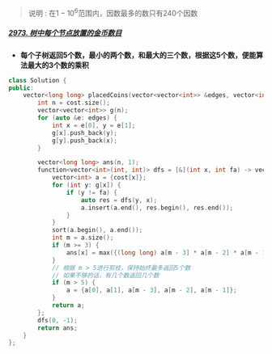 > 说明 : 在$1-10^6$范围内，因数最多的数只有240个因数



##### [2973. 树中每个节点放置的金币数目](https://leetcode.cn/problems/find-number-of-coins-to-place-in-tree-nodes/)

* **每个子树返回5个数，最小的两个数，和最大的三个数，根据这5个数，便能算法最大的3个数的乘积**

```cpp
class Solution {
public:
    vector<long long> placedCoins(vector<vector<int>> &edges, vector<int> &cost) {
        int n = cost.size();
        vector<vector<int>> g(n);
        for (auto &e: edges) {
            int x = e[0], y = e[1];
            g[x].push_back(y);
            g[y].push_back(x);
        }

        vector<long long> ans(n, 1);
        function<vector<int>(int, int)> dfs = [&](int x, int fa) -> vector<int> {
            vector<int> a = {cost[x]};
            for (int y: g[x]) {
                if (y != fa) {
                    auto res = dfs(y, x);
                    a.insert(a.end(), res.begin(), res.end());
                }
            }
            sort(a.begin(), a.end());
            int m = a.size();
            if (m >= 3) {
                ans[x] = max({(long long) a[m - 3] * a[m - 2] * a[m - 1], (long long) a[0] * a[1] * a[m - 1], 0LL});
            }
            // 根据 m > 5进行剪枝，保持始终最多返回5个数
            // 如果不够的话，有几个数返回几个数
            if (m > 5) {
                a = {a[0], a[1], a[m - 3], a[m - 2], a[m - 1]};
            }
            return a;
        };
        dfs(0, -1);
        return ans;
    }
};
```

